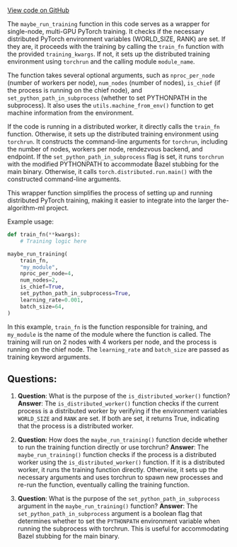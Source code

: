 [View code on GitHub](https://github.com/twitter/the-algorithm-ml/blob/master/common/run_training.py)

The `maybe_run_training` function in this code serves as a wrapper for single-node, multi-GPU PyTorch training. It checks if the necessary distributed PyTorch environment variables (WORLD_SIZE, RANK) are set. If they are, it proceeds with the training by calling the `train_fn` function with the provided `training_kwargs`. If not, it sets up the distributed training environment using `torchrun` and the calling module `module_name`.

The function takes several optional arguments, such as `nproc_per_node` (number of workers per node), `num_nodes` (number of nodes), `is_chief` (if the process is running on the chief node), and `set_python_path_in_subprocess` (whether to set PYTHONPATH in the subprocess). It also uses the `utils.machine_from_env()` function to get machine information from the environment.

If the code is running in a distributed worker, it directly calls the `train_fn` function. Otherwise, it sets up the distributed training environment using `torchrun`. It constructs the command-line arguments for `torchrun`, including the number of nodes, workers per node, rendezvous backend, and endpoint. If the `set_python_path_in_subprocess` flag is set, it runs `torchrun` with the modified PYTHONPATH to accommodate Bazel stubbing for the main binary. Otherwise, it calls `torch.distributed.run.main()` with the constructed command-line arguments.

This wrapper function simplifies the process of setting up and running distributed PyTorch training, making it easier to integrate into the larger the-algorithm-ml project.

Example usage:

```python
def train_fn(**kwargs):
    # Training logic here

maybe_run_training(
    train_fn,
    "my_module",
    nproc_per_node=4,
    num_nodes=2,
    is_chief=True,
    set_python_path_in_subprocess=True,
    learning_rate=0.001,
    batch_size=64,
)
```

In this example, `train_fn` is the function responsible for training, and `my_module` is the name of the module where the function is called. The training will run on 2 nodes with 4 workers per node, and the process is running on the chief node. The `learning_rate` and `batch_size` are passed as training keyword arguments.
## Questions: 
 1. **Question**: What is the purpose of the `is_distributed_worker()` function?
   **Answer**: The `is_distributed_worker()` function checks if the current process is a distributed worker by verifying if the environment variables `WORLD_SIZE` and `RANK` are set. If both are set, it returns True, indicating that the process is a distributed worker.

2. **Question**: How does the `maybe_run_training()` function decide whether to run the training function directly or use torchrun?
   **Answer**: The `maybe_run_training()` function checks if the process is a distributed worker using the `is_distributed_worker()` function. If it is a distributed worker, it runs the training function directly. Otherwise, it sets up the necessary arguments and uses torchrun to spawn new processes and re-run the function, eventually calling the training function.

3. **Question**: What is the purpose of the `set_python_path_in_subprocess` argument in the `maybe_run_training()` function?
   **Answer**: The `set_python_path_in_subprocess` argument is a boolean flag that determines whether to set the `PYTHONPATH` environment variable when running the subprocess with torchrun. This is useful for accommodating Bazel stubbing for the main binary.